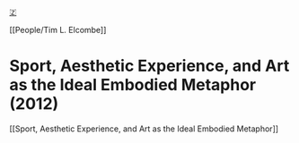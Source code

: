 [🇿](zotero://select/library/items/AQK7R3G4)

[[People/Tim L. Elcombe]] 
# Sport, Aesthetic Experience, and Art as the Ideal Embodied Metaphor (2012)

[[Sport, Aesthetic Experience, and Art as the Ideal Embodied Metaphor]]